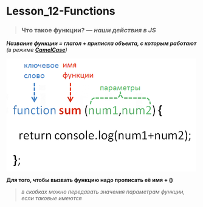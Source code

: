 # Lesson_12-Functions

> ### Что такое функции? — _наши действия в JS_

_**Название функции = глагол + приписка объекта, с которым работают** (в режиме [**CamelCase**](https://ru.wikipedia.org/wiki/CamelCase))_

<img src = 'img/function-options.png' align = 'center'>

**Для того, чтобы вызвать функцию надо прописать её имя + ()** 
> _в скобках можно передавать значения параметрам функции, если таковые имеются_
